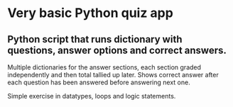 # Very basic Python quiz app

## Python script that runs dictionary with questions, answer options and correct answers. 
Multiple dictionaries for the answer sections, each section graded independently and then total tallied up later. 
Shows correct answer after each question has been answered before answering next one.

Simple exercise in datatypes, loops and logic statements.

